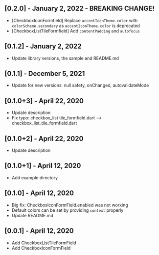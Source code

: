 ## [0.2.0] - January 2, 2022 - BREAKING CHANGE!

* [CheckboxIconFormfield] Replace `accentIconTheme.color` with `colorScheme.secondary` as `accentIconTheme.color` is deprecated
* [CheckboxListTileFormfield] Add `contentPadding` and `autofocus`

## [0.1.2] - January 2, 2022

* Update library versions, the sample and README.md

## [0.1.1] - December 5, 2021

* Update for new versions: null safety, onChanged, autovalidateMode

## [0.1.0+3] - April 22, 2020

* Update description
* Fix typo: checkbox_list tile_formfield.dart --> checkbox_list_tile_formfield.dart

## [0.1.0+2] - April 22, 2020

* Update description

## [0.1.0+1] - April 12, 2020

* Add example directory

## [0.1.0] - April 12, 2020

* Big fix: CheckboxIconFormField.enabled was not working
* Default colors can be set by providing `context` properly
* Update README.md


## [0.0.1] - April 12, 2020

* Add CheckboxListTileFormField
* Add CheckboxIconFormField
